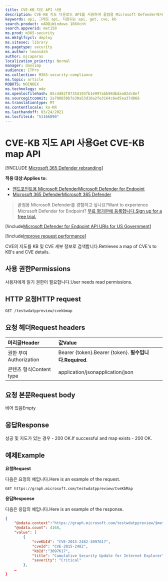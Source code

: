 ```yaml
---
title: CVE-KB 지도 API 사용
description: CVE-KB 지도 다운로드 API를 사용하여 끝점용 Microsoft Defender에서 CVE의 KB 및 CVE 세부 정보 맵을 검색하는 방법을 학습합니다.
keywords: api, 그래프 api, 지원되는 api, get, cve, kb
search.product: eADQiWindows 10XVcnh
search.appverid: met150
ms.prod: m365-security
ms.mktglfcycl: deploy
ms.sitesec: library
ms.pagetype: security
ms.author: leonidzh
author: mjcaparas
localization_priority: Normal
manager: dansimp
audience: ITPro
ms.collection: M365-security-compliance
ms.topic: article
ROBOTS: NOINDEX
ms.technology: mde
ms.openlocfilehash: 85c4d82f07354193fb1e997abb98dbdaa02dc8ef
ms.sourcegitcommit: 2a708650b7e30a53d10a2fe3164c6ed5ea37d868
ms.translationtype: MT
ms.contentlocale: ko-KR
ms.lasthandoff: 03/24/2021
ms.locfileid: "51166890"
---
```

# <a name="get-cve-kb-map-api"></a><span data-ttu-id="233e7-104">CVE-KB 지도 API 사용</span><span class="sxs-lookup"><span data-stu-id="233e7-104">Get CVE-KB map API</span></span>

[!INCLUDE [Microsoft 365 Defender rebranding](../../includes/microsoft-defender.md)]

<span data-ttu-id="233e7-105">**적용 대상:**</span><span class="sxs-lookup"><span data-stu-id="233e7-105">**Applies to:**</span></span>
- [<span data-ttu-id="233e7-106">엔드포인트용 Microsoft Defender</span><span class="sxs-lookup"><span data-stu-id="233e7-106">Microsoft Defender for Endpoint</span></span>](https://go.microsoft.com/fwlink/p/?linkid=2154037)
- [<span data-ttu-id="233e7-107">Microsoft 365 Defender</span><span class="sxs-lookup"><span data-stu-id="233e7-107">Microsoft 365 Defender</span></span>](https://go.microsoft.com/fwlink/?linkid=2118804)

> <span data-ttu-id="233e7-108">끝점용 Microsoft Defender를 경험하고 싶나요?</span><span class="sxs-lookup"><span data-stu-id="233e7-108">Want to experience Microsoft Defender for Endpoint?</span></span> [<span data-ttu-id="233e7-109">무료 평가판에 등록합니다.</span><span class="sxs-lookup"><span data-stu-id="233e7-109">Sign up for a free trial.</span></span>](https://www.microsoft.com/microsoft-365/windows/microsoft-defender-atp?ocid=docs-wdatp-exposedapis-abovefoldlink) 

[!include[Microsoft Defender for Endpoint API URIs for US Government](../../includes/microsoft-defender-api-usgov.md)]

[!include[Improve request performance](../../includes/improve-request-performance.md)]

<span data-ttu-id="233e7-110">CVE의 지도를 KB 및 CVE 세부 정보로 검색합니다.</span><span class="sxs-lookup"><span data-stu-id="233e7-110">Retrieves a map of CVE's to KB's and CVE details.</span></span>

## <a name="permissions"></a><span data-ttu-id="233e7-111">사용 권한</span><span class="sxs-lookup"><span data-stu-id="233e7-111">Permissions</span></span>
<span data-ttu-id="233e7-112">사용자에게 읽기 권한이 필요합니다.</span><span class="sxs-lookup"><span data-stu-id="233e7-112">User needs read permissions.</span></span>

## <a name="http-request"></a><span data-ttu-id="233e7-113">HTTP 요청</span><span class="sxs-lookup"><span data-stu-id="233e7-113">HTTP request</span></span>
```
GET /testwdatppreview/cvekbmap
```

## <a name="request-headers"></a><span data-ttu-id="233e7-114">요청 헤더</span><span class="sxs-lookup"><span data-stu-id="233e7-114">Request headers</span></span>

<span data-ttu-id="233e7-115">머리글</span><span class="sxs-lookup"><span data-stu-id="233e7-115">Header</span></span> | <span data-ttu-id="233e7-116">값</span><span class="sxs-lookup"><span data-stu-id="233e7-116">Value</span></span> 
:---|:---
<span data-ttu-id="233e7-117">권한 부여</span><span class="sxs-lookup"><span data-stu-id="233e7-117">Authorization</span></span> | <span data-ttu-id="233e7-118">Bearer {token}.</span><span class="sxs-lookup"><span data-stu-id="233e7-118">Bearer {token}.</span></span> <span data-ttu-id="233e7-119">**필수입니다**.</span><span class="sxs-lookup"><span data-stu-id="233e7-119">**Required**.</span></span>
<span data-ttu-id="233e7-120">콘텐츠 형식</span><span class="sxs-lookup"><span data-stu-id="233e7-120">Content type</span></span> | <span data-ttu-id="233e7-121">application/json</span><span class="sxs-lookup"><span data-stu-id="233e7-121">application/json</span></span>

## <a name="request-body"></a><span data-ttu-id="233e7-122">요청 본문</span><span class="sxs-lookup"><span data-stu-id="233e7-122">Request body</span></span>
<span data-ttu-id="233e7-123">비어 있음</span><span class="sxs-lookup"><span data-stu-id="233e7-123">Empty</span></span>

## <a name="response"></a><span data-ttu-id="233e7-124">응답</span><span class="sxs-lookup"><span data-stu-id="233e7-124">Response</span></span>
<span data-ttu-id="233e7-125">성공 및 지도가 있는 경우 - 200 OK.</span><span class="sxs-lookup"><span data-stu-id="233e7-125">If successful and map exists - 200 OK.</span></span>

## <a name="example"></a><span data-ttu-id="233e7-126">예제</span><span class="sxs-lookup"><span data-stu-id="233e7-126">Example</span></span>

<span data-ttu-id="233e7-127">**요청**</span><span class="sxs-lookup"><span data-stu-id="233e7-127">**Request**</span></span>

<span data-ttu-id="233e7-128">다음은 요청의 예입니다.</span><span class="sxs-lookup"><span data-stu-id="233e7-128">Here is an example of the request.</span></span>

```http
GET https://graph.microsoft.com/testwdatppreview/CveKbMap
```

<span data-ttu-id="233e7-129">**응답**</span><span class="sxs-lookup"><span data-stu-id="233e7-129">**Response**</span></span>

<span data-ttu-id="233e7-130">다음은 응답의 예입니다.</span><span class="sxs-lookup"><span data-stu-id="233e7-130">Here is an example of the response.</span></span>

```json
{
    "@odata.context":"https://graph.microsoft.com/testwdatppreview/$metadata#CveKbMap",
    "@odata.count": 4168,
    "value": [
        {
            "cveKbId": "CVE-2015-2482-3097617",
            "cveId": "CVE-2015-2482",
            "kbId":"3097617",
            "title": "Cumulative Security Update for Internet Explorer",
            "severity": "Critical"
        },
    …
}

```
